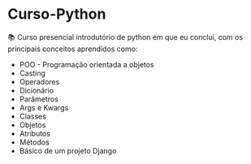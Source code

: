 # Curso-Python

📚 Curso presencial introdutório de python em que eu conclui, com os principais conceitos aprendidos como:

- POO - Programação orientada a objetos
- Casting
- Operadores
- Dicionário
- Parâmetros
- Args e Kwargs
- Classes
- Objetos
- Atributos
- Métodos
- Básico de um projeto Django

